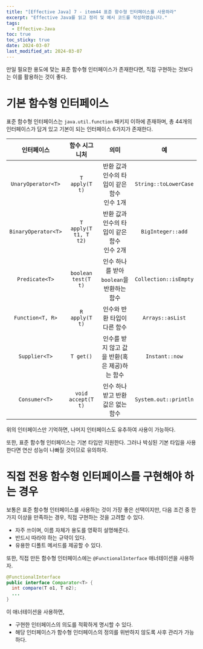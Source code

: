 ```yaml
---
title: "[Effective Java] 7 - item44 표준 항수형 인터페이스를 사용하라"
excerpt: "Effective Java를 읽고 정리 및 예시 코드를 작성하였습니다."
tags:
  - Effective-Java
toc: true
toc_sticky: true
date: 2024-03-07
last_modified_at: 2024-03-07
---
```


만일 필요한 용도에 맞는 표준 함수형 인터페이스가 존재한다면, 직접 구현하는 것보다는 이를 활용하는 것이 좋다.

# 기본 함수형 인터페이스 

표준 함수형 인터페이스는 `java.util.function` 패키지 이하에 존재하며, 총 44개의 인터페이스가 담겨 있고 기본이 되는 인터페이스 6가지가 존재한다.

|     인터페이스      |     함수 시그니처     |                      의미                       |          예           |
|:-------------------:|:---------------------:|:-----------------------------------------------:|:---------------------:|
| `UnaryOperator<T>`  |    `T apply(T t)`     | 반환 값과 인수의 타입이 같은 함수 <br> 인수 1개 | `String::toLowerCase` |
| `BinaryOperator<T>` | `T apply(T t1, T t2)` | 반환 값과 인수의 타입이 같은 함수 <br> 인수 2개 |   `BigInteger::add`   |
|   `Predicate<T>`    |  `boolean test(T t)`  |   인수 하나를 받아 `boolean`을 반환하는 함수    | `Collection::isEmpty` |
|  `Function<T, R>`   |    `R apply(T t)`     |          인수와 반환 타입이 다른 함수           |   `Arrays::asList`    |
|    `Supplier<T>`    |       `T get()`       | 인수를 받지 않고 값을 반환(혹은 제공)하는 함수  |    `Instant::now`     |
|    `Consumer<T>`    |  `void accept(T t)`   |       인수 하나 받고 반환 값은 없는 함수        | `System.out::println` |

위의 인터페이스만 기억하면, 나머지 인터페이스도 유추하여 사용이 가능하다.

또한, 표준 함수형 인터페이스는 기본 타입만 지원한다. 그러나 박싱된 기본 타입을 사용한다면 연산 성능이 나빠질 것이므로 유의하자.

# 직접 전용 함수형 인터페이스를 구현해야 하는 경우

보통은 표준 함수형 인터페이스를 사용하는 것이 가장 좋은 선택이지만, 다음 조건 중 한가지 이상을 만족하는 경우, 직접 구현하는 것을 고려할 수 있다.

- 자주 쓰이며, 이름 자체가 용도를 영확히 설명해준다.
- 반드시 따라야 하는 규약이 있다.
- 유용한 디폴트 메서드를 제공할 수 있다.

또한, 직접 만든 함수형 인터페이스에는 `@FunctionalInterface` 애너테이션을 사용하자.

```java
@FunctionalInterface
public interface Comparator<T> {
  int compare(T o1, T o2);
  ...
}
```

이 애너테이션을 사용하면,
- 구현한 인터페이스의 의도를 적확하게 명시할 수 있다.
- 해당 인터페이스가 함수형 인터페이스의 정의를 위반하지 않도록 사후 관리가 가능하다. 
